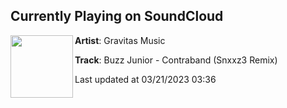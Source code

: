 ## Currently Playing on SoundCloud

[<img align="left" width="100" src="https://i1.sndcdn.com/artworks-VMtguNuu3njVItam-Y2UkeQ-t500x500.jpg">](https://soundcloud.com/gravitas-recordings/buzz-junior-contraband-snxxz3-remix?in=gravitas-recordings/sets/buzz-junior-circulate)

**Artist**: Gravitas Music 

**Track**: Buzz Junior - Contraband (Snxxz3 Remix)

Last updated at 03/21/2023 03:36
